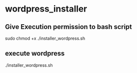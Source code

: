 # wordpress_installer
## Give Execution permission to bash script
sudo chmod +x ./installer_wordpress.sh
## execute wordpress
./installer_wordpress.sh

